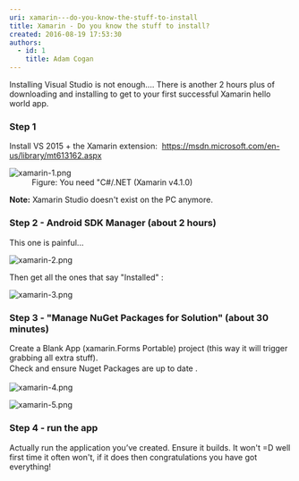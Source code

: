 ```yaml
---
uri: xamarin---do-you-know-the-stuff-to-install
title: Xamarin - Do you know the stuff to install?
created: 2016-08-19 17:53:30
authors:
  - id: 1
    title: Adam Cogan
---
```





<span class='intro'> ​Installing Visual Studio is not enough.... There is another 2 hours plus of downloading and installing to get to your first successful Xamarin hello world app.<br> </span>

<h3>Step 1</h3><p>Install VS 2015 + the Xamarin extension&#58;&#160; <a href="https&#58;//msdn.microsoft.com/en-us/library/mt613162.aspx" target="_blank">https&#58;//msdn.microsoft.com/en-us/library/mt613162.aspx</a></p><dl class="image"><dt> <img src="/PublishingImages/xamarin-1.png" alt="xamarin-1.png" /> </dt><dd>Figure&#58; You need &quot;C#/.NET (Xamarin v4.1.0)</dd></dl><p> 
   <b>Note&#58;</b> Xamarin Studio doesn't exist on the PC anymore.<br></p><h3>Step 2 -&#160;Android SDK Manager<span class="s2">&#160;(about 2 hours)</span></h3><p>This one is painful... <br></p><dl class="image"><dt> <img src="/PublishingImages/xamarin-2.png" alt="xamarin-2.png" /> </dt></dl><p>Then get all the ones that say &quot;Installed&quot; &#58;<br></p><dl class="image"><dt> <img src="/PublishingImages/xamarin-3.png" alt="xamarin-3.png" /> </dt></dl><h3>Step 3 - &quot;Manage NuGet Packages for Solution&quot; (about 30 minutes)&#160; <br></h3><p class="p2">Create a Blank App (xamarin.Forms Portable) project (this way it will trigger grabbing all extra stuff).<br><span style="line-height&#58;1.6;">Check and ensure Nuget Packages are up to date . </span></p><dl class="image"><dt> <img src="/PublishingImages/xamarin-4.png" alt="xamarin-4.png" /> </dt></dl><dl class="image"><dt> <img src="/PublishingImages/xamarin-5.png" alt="xamarin-5.png" /> </dt></dl><h3>Step 4 - run the app<br></h3><p>Actually run the application you’ve created. Ensure it builds. It won't =D&#160;well first time it often won't, if it does then congratulations you have got everything!</p>



